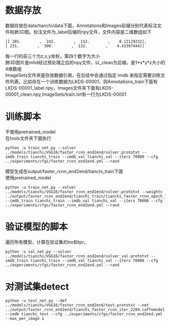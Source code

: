 # 数据存放
数据存放在data/tianchi/data下面，Annotations和Images前缀分别代表标注文件和肺3D图。标注文件为_label后缀的npy文件，文件内容是二维数组如下
```
[[ 201.        ,  242.        ,  112.        ,    8.12129222],
[ 231.        ,  390.        ,  132.        ,    4.43397444]]
```
每一行的前三个为z,x,y坐标，第四个数字为大小<br>
肺3D图片是mhd经过预处理之后的npy文件，以_clean为后缀，是1\*x\*y\*z大小的4维数组<br>
ImageSets文件夹是存放数据引用，在后续中会通过指定 imdb 来指定需要训练文件列表。比如存在一个训练数据为LKDS-00001，则Annotations_train下面有LKDS-00001_label.npy，Images文件夹下面有LKDS-00001_clean.npy,ImageSets/train.txt有一行为LKDS-00001

# 训练脚本
不使用pretrained_model<br>
在tools文件夹下面执行
```
python -u train_net.py --solver ../models/tianchi/VGG16/faster_rcnn_end2end/solver.prototxt --imdb_train tianchi_train --imdb_val tianchi_val --iters 70000 --cfg ../experiments/cfgs/faster_rcnn_end2end.yml --rand
```
模型生成在output/faster_rcnn_end2end/tianchi_train下面<br>
使用pretrained_model
```
python -u train_net.py --solver ../models/tianchi/VGG16/faster_rcnn_end2end/solver.prototxt --weights ../output/faster_rcnn_end2end/tianchi_train/tianchi_faster_rcnn_epoch_1083.caffemodel --imdb_train tianchi_train --imdb_val tianchi_val --iters 70000 --cfg ../experiments/cfgs/faster_rcnn_end2end.yml --rand
```
# 验证模型的脚本
遍历所有模型，计算在验证集的tnr和tpr。
```
python -u val_net.py --solver ../models/tianchi/VGG16/faster_rcnn_end2end/solver_val.prototxt --imdb_train tianchi_train --imdb_val tianchi_val --iters 70000 --cfg ../experiments/cfgs/faster_rcnn_end2end.yml --rand
```
# 对测试集detect
```
python -u test_net.py --def ../models/tianchi/VGG16/faster_rcnn_end2end/test.prototxt --net ../output/faster_rcnn_end2end/tianchi_faster_rcnn_iter_2204.caffemodel --imdb tianchi_test --cfg ../experiments/cfgs/faster_rcnn_end2end.yml --max_per_image 1
```
